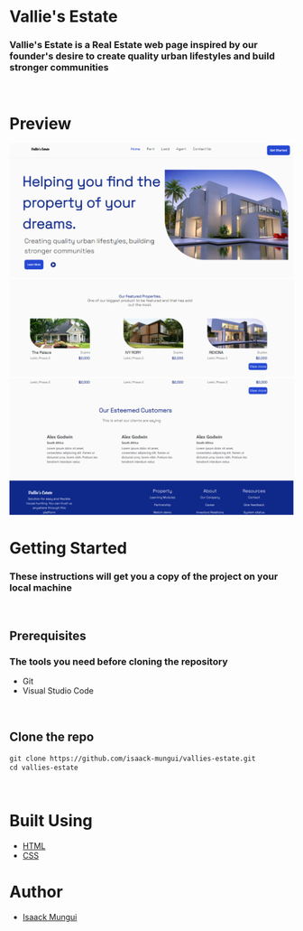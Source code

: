 # Vallie's Estate

### Vallie's Estate is a Real Estate web page inspired by our founder's desire to create quality urban lifestyles and build stronger communities

<br/>


# Preview

![](./assets/vallie%20estate/page-1.png)
![](./assets/vallie%20estate/page-4.png)
![](./assets/vallie%20estate/page-5.png)

# Getting Started

### These instructions will get you a copy of the project on your local machine

<br/>

## Prerequisites

### The tools you need before cloning the repository

* Git
* Visual Studio Code

<br/>

## Clone the repo

```git
git clone https://github.com/isaack-mungui/vallies-estate.git
cd vallies-estate
```

<br/>

# Built Using

* [HTML](https://developer.mozilla.org/en-US/docs/Web/HTML)
* [CSS](https://developer.mozilla.org/en-US/docs/Web/CSS)

# Author

* [Isaack Mungui](https://github.com/isaack-mungui)
